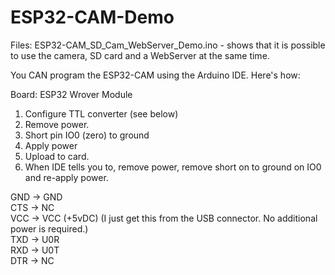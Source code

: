 # ESP32-CAM-Demo

Files:
ESP32-CAM_SD_Cam_WebServer_Demo.ino - shows that it is possible to use the camera, SD card and a WebServer at the same time.

You CAN program the ESP32-CAM using the Arduino IDE.  Here's how:

Board: ESP32 Wrover Module

1. Configure TTL converter (see below)
2. Remove power.
3. Short pin IO0 (zero) to ground
4. Apply power
5. Upload to card.
6. When IDE tells you to, remove power, remove short on to ground on IO0 and re-apply power.

GND -> GND<br>
CTS -> NC<br>
VCC -> VCC (+5vDC) (I just get this from the USB connector.  No additional power is required.)<br>
TXD -> U0R<br>
RXD -> U0T<br>
DTR -> NC<br>
